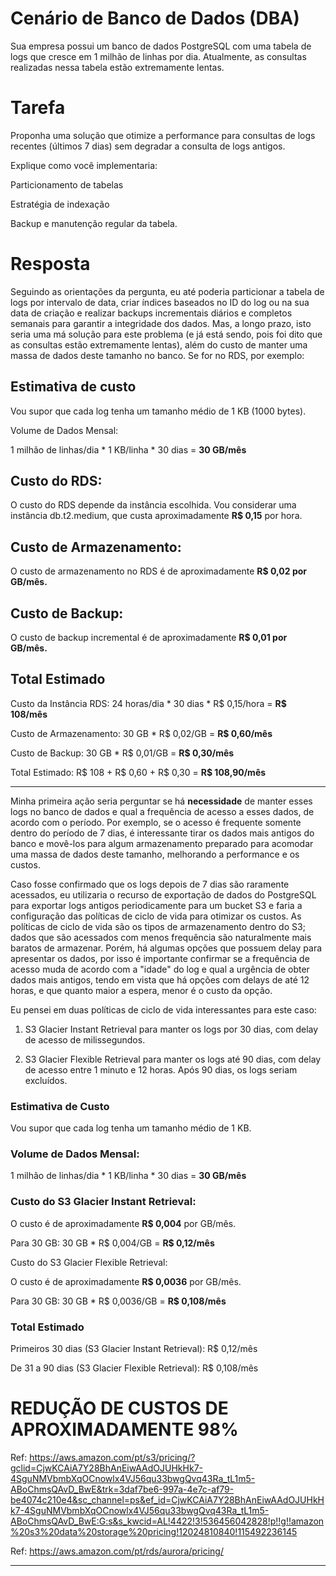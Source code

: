 # Cenário de Banco de Dados (DBA) #

Sua empresa possui um banco de dados PostgreSQL com uma tabela de logs que cresce em 1 milhão de linhas por dia. Atualmente, as consultas realizadas nessa tabela estão extremamente lentas.

# Tarefa #
Proponha uma solução que otimize a performance para consultas de logs recentes (últimos 7 dias) sem degradar a consulta de logs antigos.

Explique como você implementaria:

Particionamento de tabelas

Estratégia de indexação

Backup e manutenção regular da tabela.

# Resposta #

Seguindo as orientações da pergunta, eu até poderia particionar a tabela de logs por intervalo de data, criar índices baseados no ID do log ou na sua data de criação e realizar backups incrementais diários e completos semanais para garantir a integridade dos dados. Mas, a longo prazo, isto seria uma má solução para este problema (e já está sendo, pois foi dito que as consultas estão extremamente lentas), além do custo de manter uma massa de dados deste tamanho no banco. Se for no RDS, por exemplo:

## Estimativa de custo

Vou supor que cada log tenha um tamanho médio de 1 KB (1000 bytes).

Volume de Dados Mensal:

1 milhão de linhas/dia * 1 KB/linha * 30 dias = **30 GB/mês**

## Custo do RDS:

O custo do RDS depende da instância escolhida. Vou considerar uma instância db.t2.medium, que custa aproximadamente **R$ 0,15** por hora.

## Custo de Armazenamento:

O custo de armazenamento no RDS é de aproximadamente **R$ 0,02 por GB/mês.**

## Custo de Backup:

O custo de backup incremental é de aproximadamente **R$ 0,01 por GB/mês.**

## Total Estimado

Custo da Instância RDS: 24 horas/dia * 30 dias * R$ 0,15/hora = **R$ 108/mês**

Custo de Armazenamento: 30 GB * R$ 0,02/GB = **R$ 0,60/mês**

Custo de Backup: 30 GB * R$ 0,01/GB = **R$ 0,30/mês**

Total Estimado: R$ 108 + R$ 0,60 + R$ 0,30 = **R$ 108,90/mês**


--------------------------------------------------------------------------------


Minha primeira ação seria perguntar se há **necessidade** de manter esses logs no banco de dados e qual a frequência de acesso a esses dados, de acordo com o período. Por exemplo, se o acesso é frequente somente dentro do período de 7 dias, é interessante tirar os dados mais antigos do banco e movê-los para algum armazenamento preparado para acomodar uma massa de dados deste tamanho, melhorando a performance e os custos.

Caso fosse confirmado que os logs depois de 7 dias são raramente acessados, eu utilizaria o recurso de exportação de dados do PostgreSQL para exportar logs antigos periodicamente para um bucket S3 e faria a configuração das políticas de ciclo de vida para otimizar os custos. As políticas de ciclo de vida são os tipos de armazenamento dentro do S3; dados que são acessados com menos frequência são naturalmente mais baratos de armazenar. Porém, há algumas opções que possuem delay para apresentar os dados, por isso é importante confirmar se a frequência de acesso muda de acordo com a "idade" do log e qual a urgência de obter dados mais antigos, tendo em vista que há opções com delays de até 12 horas, e que quanto maior a espera, menor é o custo da opção.

Eu pensei em duas políticas de ciclo de vida interessantes para este caso:


1. S3 Glacier Instant Retrieval para manter os logs por 30 dias, com delay de acesso de milissegundos.

2. S3 Glacier Flexible Retrieval para manter os logs até 90 dias, com delay de acesso entre 1 minuto e 12 horas. Após 90 dias, os logs seriam excluídos.

### Estimativa de Custo ###

Vou supor que cada log tenha um tamanho médio de 1 KB.
### Volume de Dados Mensal: ###

1 milhão de linhas/dia * 1 KB/linha * 30 dias = **30 GB/mês**

### Custo do S3 Glacier Instant Retrieval:

O custo é de aproximadamente **R$ 0,004** por GB/mês.

Para 30 GB: 30 GB * R$ 0,004/GB = **R$ 0,12/mês**

Custo do S3 Glacier Flexible Retrieval:

O custo é de aproximadamente **R$ 0,0036** por GB/mês.

Para 30 GB: 30 GB * R$ 0,0036/GB = **R$ 0,108/mês**

### Total Estimado
Primeiros 30 dias (S3 Glacier Instant Retrieval): R$ 0,12/mês

De 31 a 90 dias (S3 Glacier Flexible Retrieval): R$ 0,108/mês


# REDUÇÃO DE CUSTOS DE APROXIMADAMENTE 98%

Ref: https://aws.amazon.com/pt/s3/pricing/?gclid=CjwKCAiA7Y28BhAnEiwAAdOJUHkHk7-4SguNMVbmbXqOCnowlx4VJ56qu33bwgQvq43Ra_tL1m5-ABoChmsQAvD_BwE&trk=3daf7be6-997a-4e7c-af79-be4074c210e4&sc_channel=ps&ef_id=CjwKCAiA7Y28BhAnEiwAAdOJUHkHk7-4SguNMVbmbXqOCnowlx4VJ56qu33bwgQvq43Ra_tL1m5-ABoChmsQAvD_BwE:G:s&s_kwcid=AL!4422!3!536456042828!p!!g!!amazon%20s3%20data%20storage%20pricing!12024810840!115492236145

Ref: https://aws.amazon.com/pt/rds/aurora/pricing/

----------------------------------------------------------------------------------------------------------------------------------------



